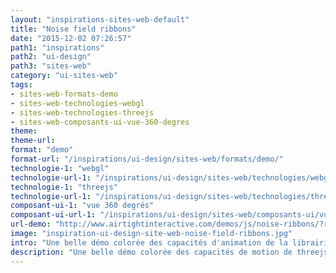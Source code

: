 ```yaml
---
layout: "inspirations-sites-web-default"
title: "Noise field ribbons"
date: "2015-12-02 07:26:57"
path1: "inspirations"
path2: "ui-design"
path3: "sites-web"
category: "ui-sites-web"
tags:
- sites-web-formats-demo
- sites-web-technologies-webgl
- sites-web-technologies-threejs
- sites-web-composants-ui-vue-360-degres
theme:
theme-url:
format: "demo"
format-url: "/inspirations/ui-design/sites-web/formats/demo/"
technologie-1: "webgl"
technologie-url-1: "/inspirations/ui-design/sites-web/technologies/webgl/"  
technologie-1: "threejs"
technologie-url-1: "/inspirations/ui-design/sites-web/technologies/threejs/"  
composant-ui-1: "vue 360 degrés"
composant-ui-url-1: "/inspirations/ui-design/sites-web/composants-ui/vue-360-degres/"
url-demo: "http://www.airtightinteractive.com/demos/js/noise-ribbons/?ref=magazineduwebdesign"
image: "inspiration-ui-design-site-web-noise-field-ribbons.jpg"
intro: "Une belle démo colorée des capacités d'animation de la librairie threejs."
description: "Une belle démo colorée des capacités de motion de threejs."
---
```

